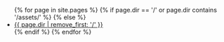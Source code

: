---
---
<ul>
{% for page in site.pages %}
  {% if page.dir == '/' or page.dir contains '/assets/' %}
  {% else %}
  <li><a href="{{ page.dir | remove_first: '/' }}">{{ page.dir | remove_first: '/' }}</a></li>
  {% endif %}
{% endfor %}
</ul>
